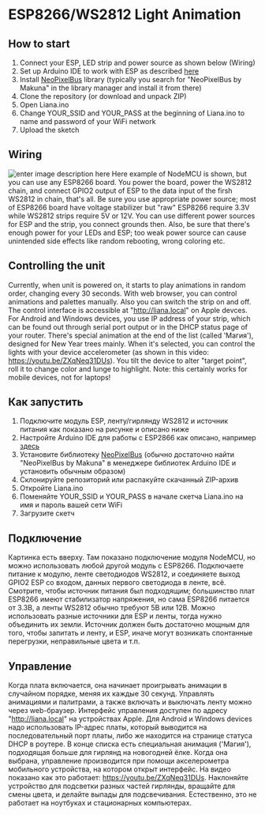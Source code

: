 # ESP8266/WS2812 Light Animation
## How to start
1. Connect your ESP, LED strip and power source as shown below (Wiring)
1. Set up Arduino IDE to work with ESP as described [here](https://randomnerdtutorials.com/how-to-install-esp8266-board-arduino-ide/)
1. Install [NeoPixelBus](https://github.com/Makuna/NeoPixelBus) library (typically you search for "NeoPixelBus by Makuna" in the library manager and install it from there)
1. Clone the repository (or download and unpack ZIP)
1. Open Liana.ino
1. Change YOUR_SSID and YOUR_PASS at the beginning of Liana.ino to name and password of your WiFi network
1. Upload the sketch

## Wiring
![enter image description here](https://raw.githubusercontent.com/Vasil-Pahomov/Liana/master/Diagram.png)
Here example of NodeMCU is shown, but you can use any ESP8266 board. You power the board, power the WS2812 chain, and connect GPIO2 output of ESP to the data input of the firsh WS2812 in chain, that's all.
Be sure you use appropriate power source; most of ESP8266 board have voltage stabilizer but "raw" ESP8266 require 3.3V while WS2812 strips require 5V or 12V. You can use different power sources for ESP and the strip, you connect grounds then. Also, be sure that there's enough power for your LEDs and ESP; too weak power source can cause unintended side effects like random rebooting, wrong coloring etc.

## Controlling the unit
Currently, when unit is powered on, it starts to play animations in random order, changing every 30 seconds. With web browser, you can control animations and palettes manually. Also you can switch the strip on and off.
The control interface is accessible at "http://liana.local" on Apple devces. For Android and Windows devices, you use IP address of your strip, which can be found out through serial port output or in the DHCP status page of your router.
There's special animation at the end of the list (called 'Магия'), designed for New Year trees mainly. When it's selected, you can control the lights with your device accelerometer (as shown in this video: https://youtu.be/ZXqNeq31DUs). You tilt the device to alter "target point", roll it to change color and lunge to highlight.
Note: this certainly works for mobile devices, not for laptops!

## Как запустить
1. Подключите модуль ESP, ленту/гирлянду WS2812 и источник питания как показано на рисунке и описано ниже
1. Настройте Arduino IDE для работы с ESP2866 как описано, например [здесь](http://geekmatic.in.ua/Arduino_IDE_with_WiFi_ESP8266)
1. Установите библиотеку [NeoPixelBus](https://github.com/Makuna/NeoPixelBus) (обычно достаточно найти "NeoPixelBus by Makuna" в менеджере библиотек Arduino IDE и установить обычным образом)
1. Склонируйте репозиторий или распакуйте скачанный ZIP-архив
1. Откройте Liana.ino
1. Поменяйте YOUR_SSID и YOUR_PASS в начале скетча Liana.ino на имя и пароль вашей сети WiFi
1. Загрузите скетч

## Подключение
Картинка есть вверху. Там показано подключение модуля NodeMCU, но можно использовать любой другой модуль с ESP8266. Подключаете питание к модулю, ленте светодиодов WS2812, и соединяете выход GPIO2 ESP со входом, данных первого светодиода в ленте, всё.
Смотрите, чтобы источник питания был подходящим; большинство плат ESP8266 имеют стабилизатор напряжения, но сама ESP8266 питается от 3.3В, а ленты WS2812 обычно требуют 5В или 12В. Можно использовать разные источники для ESP и ленты, тогда нужно объединить их земли. 
Источник должен быть достаточно мощным для того, чтобы запитать и ленту, и ESP, иначе могут возникать спонтанные перегрузки, неправильные цвета и т.п.

## Управление
Когда плата включается, она начинает проигрывать анимации в случайном порядке, меняя их каждые 30 секунд. Управлять анимациями и палитрами, а также включать и выключать ленту можно через web-браузер.
Интерфейс управления доступен по адресу "http://liana.local" на устройствах Apple. Для Android и Windows devices надо использовать IP-адрес платы, который выводится на последовательный порт платы, либо же находится на странице статуса DHCP в роутере.
В конце списка есть специальная анимация ('Магия'), подходящая больше для гирлянд на новогодней ёлке. Когда она выбрана, управление производится при помощи акселерометра мобильного устройства, на котором открыт интерфейс. На видео показано как это работает: https://youtu.be/ZXqNeq31DUs. Наклоняйте устройство для подсветки разных частей гирлянды, вращайте для смены цвета, и делайте выпады для подсвечивания.
Естественно, это не работает на ноутбуках и стационарных компьютерах.